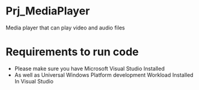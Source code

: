 # Prj_MediaPlayer
Media player that can play video and audio files

# Requirements to run code
* Please make sure you have Microsoft Visual Studio Installed
* As well as Universal Windows Platform development Workload Installed In Visual Studio
